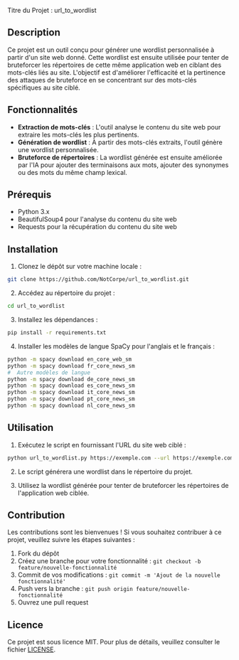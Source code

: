 Titre du Projet : url_to_wordlist

## Description

Ce projet est un outil conçu pour générer une wordlist personnalisée à partir d'un site web donné. Cette wordlist est ensuite utilisée pour tenter de bruteforcer les répertoires de cette même application web en ciblant des mots-clés liés au site. L'objectif est d'améliorer l'efficacité et la pertinence des attaques de bruteforce en se concentrant sur des mots-clés spécifiques au site ciblé.

## Fonctionnalités

- **Extraction de mots-clés** : L'outil analyse le contenu du site web pour extraire les mots-clés les plus pertinents.
- **Génération de wordlist** : À partir des mots-clés extraits, l'outil génère une wordlist personnalisée.
- **Bruteforce de répertoires** : La wordlist générée est ensuite améliorée par l'IA pour ajouter des terminaisons aux mots, ajouter des synonymes ou des mots du même champ lexical.

## Prérequis

- Python 3.x
- BeautifulSoup4 pour l'analyse du contenu du site web
- Requests pour la récupération du contenu du site web

## Installation

1. Clonez le dépôt sur votre machine locale :

```bash
git clone https://github.com/NotCorpe/url_to_wordlist.git
```

2. Accédez au répertoire du projet :

```bash
cd url_to_wordlist
```

3. Installez les dépendances :

```bash
pip install -r requirements.txt
```

4. Installer les modèles de langue SpaCy pour l'anglais et le français :

```bash
python -m spacy download en_core_web_sm
python -m spacy download fr_core_news_sm
#  Autre modèles de langue 
python -m spacy download de_core_news_sm
python -m spacy download es_core_news_sm
python -m spacy download it_core_news_sm
python -m spacy download pt_core_news_sm
python -m spacy download nl_core_news_sm
```

## Utilisation

1. Exécutez le script en fournissant l'URL du site web ciblé :

```bash
python url_to_wordlist.py https://exemple.com --url https://exemple.com --language (en/fr/it/de)
```

2. Le script générera une wordlist dans le répertoire du projet.

3. Utilisez la wordlist générée pour tenter de bruteforcer les répertoires de l'application web ciblée.

## Contribution

Les contributions sont les bienvenues ! Si vous souhaitez contribuer à ce projet, veuillez suivre les étapes suivantes :

1. Fork du dépôt
2. Créez une branche pour votre fonctionnalité : `git checkout -b feature/nouvelle-fonctionnalité`
3. Commit de vos modifications : `git commit -m 'Ajout de la nouvelle fonctionnalité'`
4. Push vers la branche : `git push origin feature/nouvelle-fonctionnalité`
5. Ouvrez une pull request

## Licence

Ce projet est sous licence MIT. Pour plus de détails, veuillez consulter le fichier [LICENSE](LICENSE).
